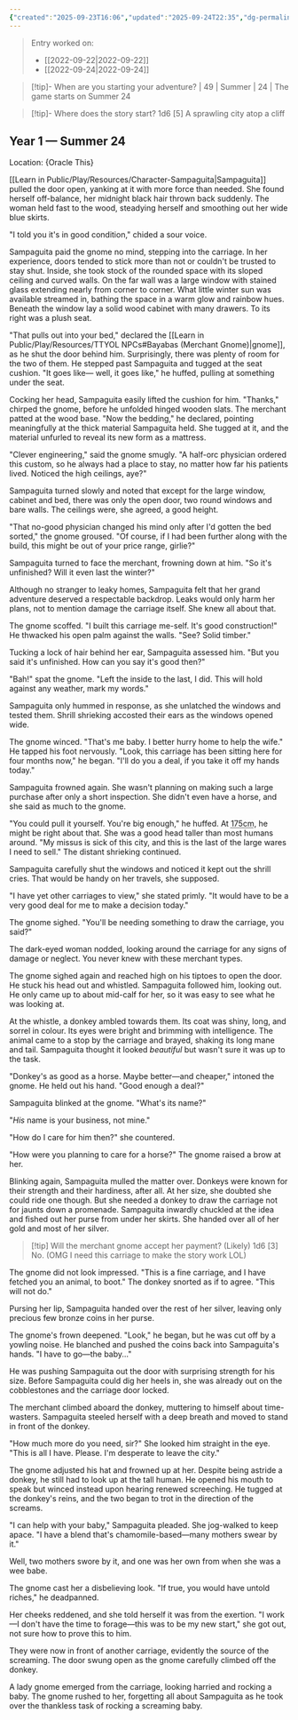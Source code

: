 ```yaml
---
{"created":"2025-09-23T16:06","updated":"2025-09-24T22:35","dg-permalink":"ttyol-001","dg-publish":true,"dg-path":"Play/Actual Plays/TTYOL-001 Let's make a deal.md","permalink":"/ttyol-001/","dgPassFrontmatter":true,"noteIcon":"1"}
---
```


> Entry worked on: 
> - [[2022-09-22\|2022-09-22]] 
> - [[2022-09-24\|2022-09-24]]

> [!tip]- When are you starting your adventure? 
> | 49  | Summer                  | 24  |
> The game starts on Summer 24

> [!tip]- Where does the story start?
1d6 
[5]
> A sprawling city atop a cliff

## Year 1 — Summer 24 
Location: {Oracle This}

[[Learn in Public/Play/Resources/Character-Sampaguita\|Sampaguita]] pulled the door open, yanking at it with more force than needed. She found herself off-balance, her midnight black hair thrown back suddenly. The woman held fast to the wood, steadying herself and smoothing out her wide blue skirts. 

"I told you it's in good condition," chided a sour voice. 

Sampaguita paid the gnome no mind, stepping into the carriage. In her experience, doors tended to stick more than not or couldn't be trusted to stay shut. Inside, she took stock of the rounded space with its sloped ceiling and curved walls. On the far wall was a large window with stained glass extending nearly from corner to corner. What little winter sun was available streamed in, bathing the space in a warm glow and rainbow hues. Beneath the window lay a solid wood cabinet with many drawers. To its right was a plush seat.

"That pulls out into your bed," declared the [[Learn in Public/Play/Resources/TTYOL NPCs#Bayabas (Merchant Gnome)\|gnome]], as he shut the door behind him. Surprisingly, there was plenty of room for the two of them. He stepped past Sampaguita and tugged at the seat cushion. "It goes like— well, it goes like," he huffed, pulling at something under the seat. 

Cocking her head, Sampaguita easily lifted the cushion for him. "Thanks," chirped the gnome, before he unfolded hinged wooden slats. The merchant patted at the wood base. "Now the bedding," he declared, pointing meaningfully at the thick material Sampaguita held. She tugged at it, and the material unfurled to reveal its new form as a mattress. 

"Clever engineering," said the gnome smugly. "A half-orc physician ordered this custom, so he always had a place to stay, no matter how far his patients lived. Noticed the high ceilings, aye?" 

Sampaguita turned slowly and noted that except for the large window, cabinet and bed, there was only the open door, two round windows and bare walls. The ceilings were, she agreed, a good height. 

"That no-good physician changed his mind only after I'd gotten the bed sorted," the gnome groused. "Of course, if I had been further along with the build, this might be out of your price range, girlie?"

Sampaguita turned to face the merchant, frowning down at him. "So it's unfinished? Will it even last the winter?"

Although no stranger to leaky homes, Sampaguita felt that her grand adventure deserved a respectable backdrop. Leaks would only harm her plans, not to mention damage the carriage itself. She knew all about that. 

The gnome scoffed. "I built this carriage me-self. It's good construction!" He thwacked his open palm against the walls. "See? Solid timber."

Tucking a lock of hair behind her ear, Sampaguita assessed him. "But you said it's unfinished. How can you say it's good then?" 

"Bah!" spat the gnome. "Left the inside to the last, I did. This will hold against any weather, mark my words."

Sampaguita only hummed in response, as she unlatched the windows and tested them. Shrill shrieking accosted their ears as the windows opened wide. 

The gnome winced. "That's me baby. I better hurry home to help the wife." He tapped his foot nervously. "Look, this carriage has been sitting here for four months now," he began. "I'll do you a deal, if you take it off my hands today."

Sampaguita frowned again. She wasn't planning on making such a large purchase after only a short inspection. She didn't even have a horse, and she said as much to the gnome. 

"You could pull it yourself. You're big enough," he huffed. At <abbr title="5'7">175cm</abbr>, he might be right about that. She was a good head taller than most humans around. "My missus is sick of this city, and this is the last of the large wares I need to sell." The distant shrieking continued. 

Sampaguita carefully shut the windows and noticed it kept out the shrill cries. That would be handy on her travels, she supposed. 

"I have yet other carriages to view," she stated primly. "It would have to be a very good deal for me to make a decision today." 

The gnome sighed. "You'll be needing something to draw the carriage, you said?" 

The dark-eyed woman nodded, looking around the carriage for any signs of damage or neglect. You never knew with these merchant types.

The gnome sighed again and reached high on his tiptoes to open the door. He stuck his head out and whistled. Sampaguita followed him, looking out. He only came up to about mid-calf for her, so it was easy to see what he was looking at.

At the whistle, a donkey ambled towards them. Its coat was shiny, long, and sorrel in colour. Its eyes were bright and brimming with intelligence. The animal came to a stop by the carriage and brayed, shaking its long mane and tail. Sampaguita thought it looked _beautiful_ but wasn't sure it was up to the task. 

"Donkey's as good as a horse. Maybe better—and cheaper," intoned the gnome. He held out his hand. "Good enough a deal?"

Sampaguita blinked at the gnome. "What's its name?"

"_His_ name is your business, not mine."

"How do I care for him then?" she countered. 

"How were you planning to care for a horse?" The gnome raised a brow at her. 

Blinking again, Sampaguita mulled the matter over. Donkeys were known for their strength and their hardiness, after all. At her size, she doubted she could ride one though. But she needed a donkey to draw the carriage not for jaunts down a promenade. Sampaguita inwardly chuckled at the idea and fished out her purse from under her skirts. She handed over all of her gold and most of her silver.


> [!tip] Will the merchant gnome accept her payment? (Likely)
> 1d6
> [3]
> No.
> (OMG I need this carriage to make the story work LOL)

The gnome did not look impressed. "This is a fine carriage, and I have fetched you an animal, to boot." The donkey snorted as if to agree. "This will not do."

Pursing her lip, Sampaguita handed over the rest of her silver, leaving only precious few bronze coins in her purse. 

The gnome's frown deepened. "Look," he began, but he was cut off by a yowling noise. He blanched and pushed the coins back into Sampaguita's hands. "I have to go—the baby..."

He was pushing Sampaguita out the door with surprising strength for his size. Before Sampaguita could dig her heels in, she was already out on the cobblestones and the carriage door locked. 

The merchant climbed aboard the donkey, muttering to himself about time-wasters. Sampaguita steeled herself with a deep breath and moved to stand in front of the donkey. 

"How much more do you need, sir?" She looked him straight in the eye. "This is all I have. Please. I'm desperate to leave the city."

The gnome adjusted his hat and frowned up at her. Despite being astride a donkey, he still had to look up at the tall human. He opened his mouth to speak but winced instead upon hearing renewed screeching. He tugged at the donkey's reins, and the two began to trot in the direction of the screams. 

"I can help with your baby," Sampaguita pleaded. She jog-walked to keep apace. "I have a blend that's chamomile-based—many mothers swear by it."

Well, two mothers swore by it, and one was her own from when she was a wee babe. 

The gnome cast her a disbelieving look. "If true, you would have untold riches," he deadpanned. 

Her cheeks reddened, and she told herself it was from the exertion. "I work—I don't have the time to forage—this was to be my new start," she got out, not sure how to prove this to him.

They were now in front of another carriage, evidently the source of the screaming. The door swung open as the gnome carefully climbed off the donkey. 

A lady gnome emerged from the carriage, looking harried and rocking a baby. The gnome rushed to her, forgetting all about Sampaguita as he took over the thankless task of rocking a screaming baby. 